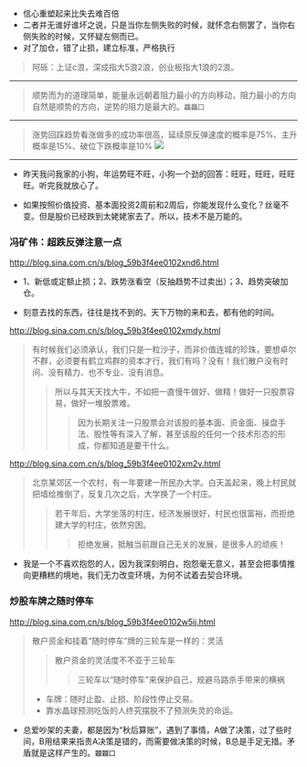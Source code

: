 - 信心重塑起来比失去难百倍
- 二者并无谁好谁坏之说，只是当你左侧失败的时候，就怀念右侧罢了，当你右侧失败的时候，又怀疑左侧而已。
- 对了加仓，错了止损，建立标准，严格执行
>阿砾：上证c浪，深成指大5浪2浪，创业板指大1浪的2浪。
---
>顺势而为的道理简单，能量永远朝着阻力最小的方向移动，阻力最小的方向自然是顺势的方向，逆势的阻力是最大的。`龘龘囗`
---
>涨势回踩趋势看涨做多的成功率很高，延续原反弹速度的概率是75%、主升概率是15%、破位下跌概率是10%
![](http://album.sina.com.cn/pic/001DQGn4zy7iR5snx8W56)
---
- 昨天我问我家的小狗，年运势旺不旺，小狗一个劲的回答：旺旺，旺旺，旺旺旺。听完我就放心了。

- 如果按照价值投资、基本面投资2周前和2周后，你能发现什么变化？丝毫不变。但是股价已经跌到太姥姥家去了。所以，技术不是万能的。

### 冯矿伟：超跌反弹注意一点
http://blog.sina.com.cn/s/blog_59b3f4ee0102xnd6.html
- 1、新低或定额止损；2、跌势涨看空（反抽趋势不过卖出）；3、趋势突破加仓。

- 刻意去找的东西，往往是找不到的。天下万物的来和去，都有他的时间。

http://blog.sina.com.cn/s/blog_59b3f4ee0102xmdy.html
>有时候我们必须承认，我们只是一粒沙子，而非价值连城的珍珠，要想卓尔不群，必须要有鹤立鸡群的资本才行，我们有吗？没有！我们散户没有时间、没有精力、也不专业、没有消息。
>>所以与其天天找大牛，不如把一直慢牛做好、做精！做好一只股票容易，做好一堆股票难。
>>>因为长期关注一只股票会对该股的基本面、资金面、操盘手法、股性等有深入了解，甚至该股的任何一个技术形态的形成，你都知道是要干什么。

http://blog.sina.com.cn/s/blog_59b3f4ee0102xm2v.html
>北京某郊区一个农村，有一年要建一所民办大学。白天盖起来，晚上村民就把墙给推倒了，反复几次之后，大学换了一个村庄。
>>若干年后，大学坐落的村庄，经济发展很好，村民也很富裕，而拒绝建大学的村庄，依然穷困。
>>>拒绝发展，抵触当前跟自己无关的发展，是很多人的顽疾！

- 我是一个不喜欢抱怨的人，因为我深刻明白，抱怨毫无意义，甚至会把事情推向更糟糕的境地，我们无力改变环境，为何不试着去契合环境。

### 炒股车牌之随时停车
http://blog.sina.com.cn/s/blog_59b3f4ee0102w5ij.html
>散户资金和挂着“随时停车”牌的三轮车是一样的：灵活
>>散户资金的灵活度不不亚于三轮车
>>>三轮车以“随时停车”来保护自己，规避马路杀手带来的横祸
>- 车牌：随时止盈、止损、阶段性停止交易。
>- 靠水晶球预测吃饭的人终究摆脱不了预测失灵的命运。
- 总爱吵架的夫妻，都是因为“秋后算账”，遇到了事情，A做了决策，过了些时间，B用结果来指责A决策是错的，而需要做决策的时候，B总是手足无措。矛盾就是这样产生的。`龖龖囗`

